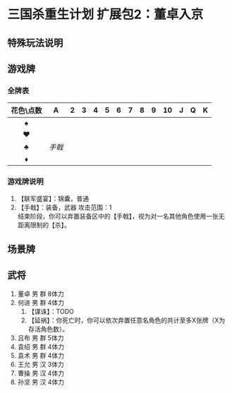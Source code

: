 # 三国杀重生计划 扩展包2：董卓入京

## 特殊玩法说明

## 游戏牌

### 全牌表

| 花色\点数 |   A    |   2   |   3   |   4   |   5   |   6   |   7   |   8   |   9   |  10   |   J   |   Q   |   K   |
| :-------: | :----: | :---: | :---: | :---: | :---: | :---: | :---: | :---: | :---: | :---: | :---: | :---: | :---: |
|     ♠     |        |       |       |       |       |       |       |       |       |       |       |       |       |
|     ♥     |        |       |       |       |       |       |       |       |       |       |       |       |       |
|     ♣     | *手戟* |       |       |       |       |       |       |       |       |       |       |       |       |
|     ♦     |        |       |       |       |       |       |       |       |       |       |       |       |       |

### 游戏牌说明

1. 【联军盛宴】：锦囊，普通
2. 【手戟】：装备，武器 攻击范围：1  
   结束阶段，你可以弃置装备区中的【手戟】，视为对一名其他角色使用一张无距离限制的【杀】。

## 场景牌

## 武将

1. 董卓 男 群 8体力
2. 何进 男 群 4体力
   1. 【谋诛】：TODO
   2. 【延祸】：你死亡时，你可以依次弃置任意名角色的共计至多X张牌（X为存活角色数）。
3. 吕布 男 群 5体力
4. 袁绍 男 群 4体力
5. 袁术 男 群 4体力
6. 王允 男 汉 3体力
7. 曹操 男 汉 4体力
8. 孙坚 男 汉 4体力
